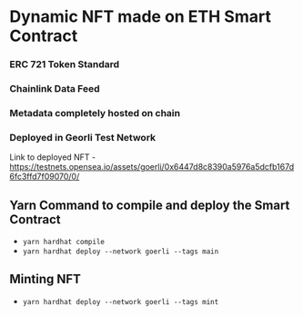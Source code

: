# Dynamic NFT made on ETH Smart Contract
### ERC 721 Token Standard
### Chainlink Data Feed
### Metadata completely hosted on chain
### Deployed in Georli Test Network

Link to deployed NFT - https://testnets.opensea.io/assets/goerli/0x6447d8c8390a5976a5dcfb167d6fc3ffd7f09070/0/

## Yarn Command to compile and deploy the Smart Contract
- ```yarn hardhat compile```  
- ```yarn hardhat deploy --network goerli --tags main```

## Minting NFT
- ```yarn hardhat deploy --network goerli --tags mint```
